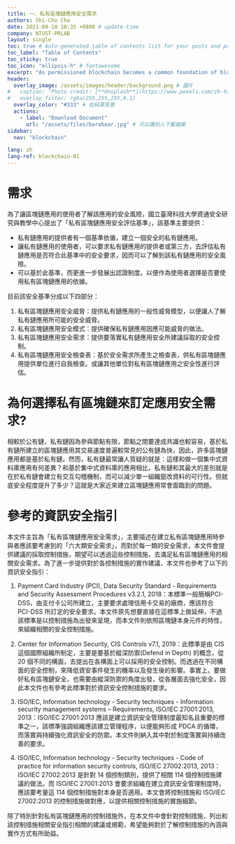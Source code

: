 ```yaml
---
title: 一、私有區塊鏈應用安全需求
authors: Shi-Cho Cha
date: 2021-09-10 10:35 +0800 # update-time
company: NTUST-PRLAB
layout: single
toc: true # Auto-generated table of contents list for your posts and pages
toc_label: "Table of Contents"
toc_sticky: true
toc_icon: "ellipsis-h" # fontawesome
excerpt: "As permissioned blockchain becomes a common foundation of blockchainbased applications for current organizations, related stakeholders of the applications need  the means to assess the security risks of the applications." # 摘要 
header:
  overlay_image: /assets/images/header/background.png # 圖片
#   caption: "Photo credit: [**Unsplash**](https://www.pexels.com/zh-tw/search/earth/)" # 可以表示圖片來源
#   overlay_filter: rgba(255,255,255,0.1)
  overlay_color: "#333" # 在純黑背景
  actions:
    - label: "Download Document"
      url: "/assets/files/barebear.jpg" # 可以讓別人下載檔案
sidebar:
  nav: "blockchain"

lang: zh
lang-ref: blockchain-01
---
```


# 需求
為了讓區塊鏈應用的使用者了解該應用的安全風險，國立臺灣科技大學資通安全研究與教學中心提出了「私有區塊鏈應用安全評估基準」，該基準主要提供：
- 私有鏈應用的提供者有一個基準依循，建立一個安全的私有鏈應用。
- 讓私有鏈應用的使用者，可以要求私有鏈應用的提供者或第三方，去評估私有鏈應用是否符合此基準中的安全要求，因而可以了解到該私有鏈應用的安全風險。
- 可以基於此基準，而更進一步發展出認證制度。以便作為使用者選擇是否要使用私有區塊鏈應用的依據。

目前該安全基準分成以下四部分：
1.	私有區塊鏈應用安全威脅：提供私有鏈應用的一般性威脅模型，以便讓人了解私有鏈應用所可能的安全威脅。
2.	私有區塊鏈應用安全模式：提供確保私有鏈應用因應可能威脅的做法。
3.	私有區塊鏈應用安全需求：提供要落實私有鏈應用安全所建議採取的安全控制。
4.	私有區塊鏈應用安全檢查表：基於安全需求所產生之檢查表，供私有區塊鏈應用提供單位進行自我檢查。或讓其他單位對私有區塊鏈應用之安全性進行評估。


# 為何選擇私有區塊鏈來訂定應用安全需求?
相較於公有鏈，私有鏈因為參與節點有限，節點之間要達成共識也較容易，基於私有鏈所建立的區塊鏈應用其交易速度普遍較常見的公有鏈為快，因此，許多區塊鏈應用都是基於私有鏈。然而，私有鏈最常讓人質疑的就是：這樣和做一個集中式資料庫應用有何差異？和基於集中式資料庫的應用相比，私有鏈和其最大的差別就是在於私有鏈會建立有交互勾稽機制，而可以減少單一組織竄改資料的可行性。但就底安全程度提升了多少？這就是大家近來建立區塊鏈應用常會面臨到的問題。

# 參考的資訊安全指引
本文件主旨為「私有區塊鏈應用安全需求」，主要描述在建立私有區塊鏈應用時參與者應該要考慮到的「六大類安全需求」，而對於每一類的安全需求，本文件會提供建議的採取控制措施，期望可以透過這些控制措施，去滿足私有區塊鏈應用的相關安全需求。為了進一步提供對於各控制措施的實作建議，本文件也參考了以下的資訊安全指引：
1. Payment Card Industry (PCI), Data Security Standard - Requirements and Security Assessment Procedures v3.2.1, 2018：本標準一般簡稱PCI-DSS，由支付卡公司所建立，主要要求處理信用卡交易的廠商，應該符合 PCI-DSS 所訂定的安全要求。本文件原先想要直接在這標準上做延伸，不過該標準是以控制措施為出發來呈現，而本文件則依照區塊鏈本身元件的特性，來組織相關的安全控制措施。

2. Center for Information Security, CIS Controls v7.1, 2019：此標準是由 CIS 這個國際組織所制定，主要是要基於縱深防禦(Defend in Depth) 的概念，從 20 個不同的構面，去提出在各構面上可以採用的安全控制。而透過在不同構面的安全控制，來降低資安事件發生的機率以及發生後的影響。事實上，要做好私有區塊鏈安全，也需要由縱深防禦的角度出發，從各層面去強化安全，因此本文件也有參考此標準對於資訊安全控制措施的要求。

3. ISO/IEC, Information technology - Security techniques - Information security management systems – Requirements, ISO/IEC 27001:2013, 2013：ISO/IEC 27001:2013 應該是建立資訊安全管理制度最知名且重要的標準之一，該標準強調組織應該建立管理程序，以便能夠形成 PDCA 的循環，而落實與持續強化資訊安全的防禦。本文件則納入其中對於制度落實與持續改善的要求。

4. ISO/IEC, Information technology - Security techniques - Code of practice for information security controls, ISO/IEC 27002:2013, 2013：ISO/IEC 27002:2013 是針對 14 個控制類別，提供了相關 114 個控制措施建議的做法。而 ISO/IEC 27001:2013 會要求組織在建立資訊安全管理制度時，應該要考量這 114 個控制措施對本身是否適用。本文會將控制措施和 ISO/IEC 27002:2013 的控制措施做對應，以提供相關控制措施的實施細節。

除了特別針對私有區塊鏈應用的控制措施外，在本文件中會針對控制措施，列出和該控制措施相關安全指引相關的建議或規範，希望能夠對於了解控制措施的內涵與實作方式有所助益。
